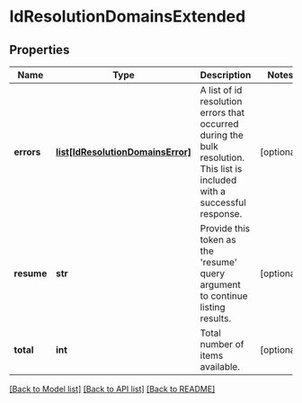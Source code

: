 # IdResolutionDomainsExtended

## Properties
Name | Type | Description | Notes
------------ | ------------- | ------------- | -------------
**errors** | [**list[IdResolutionDomainsError]**](IdResolutionDomainsError.md) | A list of id resolution errors that occurred during the bulk resolution. This list is included with a successful response. | [optional] 
**resume** | **str** | Provide this token as the &#39;resume&#39; query argument to continue listing results. | [optional] 
**total** | **int** | Total number of items available. | [optional] 

[[Back to Model list]](../README.md#documentation-for-models) [[Back to API list]](../README.md#documentation-for-api-endpoints) [[Back to README]](../README.md)


